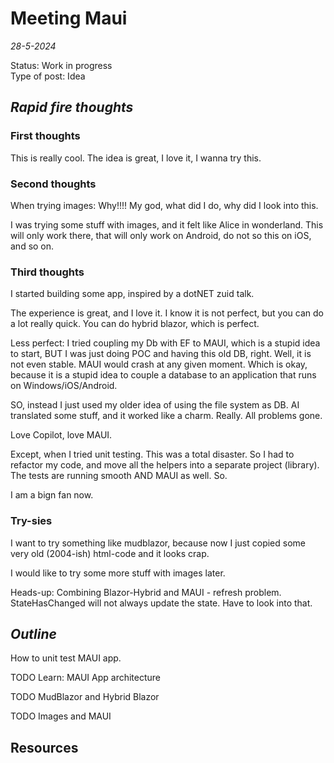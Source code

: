 # Meeting Maui

*28-5-2024*

Status: Work in progress  
Type of post: Idea

## *Rapid fire thoughts*

### First thoughts

This is really cool. The idea is great, I love it, I wanna try this.

### Second thoughts

When trying images:
Why!!!! My god, what did I do, why did I look into this.

I was trying some stuff with images, and it felt like Alice in wonderland. This will only work there, that will only work on Android, do not so this on iOS, and so on.

### Third thoughts

I started building some app, inspired by a dotNET zuid talk.

The experience is great, and I love it.
I know it is not perfect, but you can do a lot really quick. You can do hybrid blazor, which is perfect.

Less perfect: I tried coupling my Db with EF to MAUI, which is a stupid idea to start, BUT I was just doing POC and having this old DB, right. Well, it is not even stable. MAUI would crash at any given moment. Which is okay, because it is a stupid idea to couple a database to an application that runs on Windows/iOS/Android.

SO, instead I just used my older idea of using the file system as DB. AI translated some stuff, and it worked like a charm. Really. All problems gone.

Love Copilot, love MAUI.

Except, when I tried unit testing. This was a total disaster. So I had to refactor my code, and move all the helpers into a separate project (library). The tests are running smooth AND MAUI as well. So.

I am a bign fan now.

### Try-sies

I want to try something like mudblazor, because now I just copied some very old (2004-ish) html-code and it looks crap.

I would like to try some more stuff with images later.

Heads-up: Combining Blazor-Hybrid and MAUI - refresh problem. StateHasChanged will not always update the state. Have to look into that.


## *Outline*

How to unit test MAUI app.

TODO Learn: MAUI App architecture

TODO MudBlazor and Hybrid Blazor

TODO Images and MAUI



## Resources
